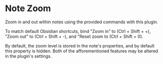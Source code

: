 # Note Zoom

Zoom in and out within notes using the provided commands with this plugin. 

To match default Obsidian shortcuts, bind "Zoom in" to (Ctrl + Shift + +), "Zoom out" to (Ctrl + Shift + -), and "Reset zoom to (Ctrl + Shift + 0). 

By default, the zoom level is stored in the note's properties, and by default this property is hidden. Both of the afforementioned features may be altered in the plugin's settings.